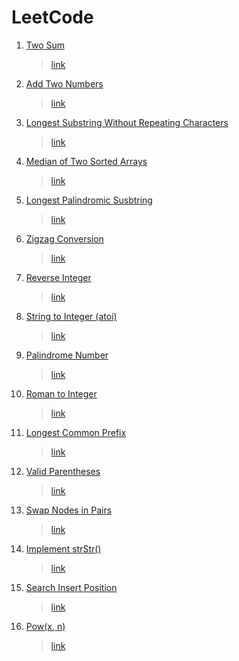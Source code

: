 # LeetCode
1. [Two Sum](https://github.com/KeiTaylor0606/CodingInterview/blob/main/exercises/leetcode/1.cpp) 
   > [link](https://leetcode.com/problems/two-sum/)
2. [Add Two Numbers](https://github.com/KeiTaylor0606/CodingInterview/blob/main/exercises/leetcode/2.cpp) 
   > [link](https://leetcode.com/problems/add-two-numbers/)
3. [Longest Substring Without Repeating Characters](https://github.com/KeiTaylor0606/CodingInterview/blob/main/exercises/leetcode/3.cpp)
   > [link](https://leetcode.com/problems/longest-substring-without-repeating-characters/)
4. [Median of Two Sorted Arrays](https://github.com/KeiTaylor0606/CodingInterview/blob/main/exercises/leetcode/4.cpp) 
   > [link](https://leetcode.com/problems/median-of-two-sorted-arrays/)
5. [Longest Palindromic Susbtring](https://github.com/KeiTaylor0606/CodingInterview/blob/main/exercises/leetcode/5.cpp)
   > [link](https://leetcode.com/problems/longest-palindromic-substring/)
6. [Zigzag Conversion](https://github.com/KeiTaylor0606/CodingInterview/blob/main/exercises/leetcode/6.cpp)
   > [link](https://leetcode.com/problems/zigzag-conversion/)
7. [Reverse Integer](https://github.com/KeiTaylor0606/CodingInterview/blob/main/exercises/leetcode/7.cpp)
   > [link](https://leetcode.com/problems/reverse-integer/)
8. [String to Integer (atoi)](https://github.com/KeiTaylor0606/CodingInterview/blob/main/exercises/leetcode/8.cpp)
   > [link](https://leetcode.com/problems/string-to-integer-atoi/)
9.  [Palindrome Number](https://github.com/KeiTaylor0606/CodingInterview/blob/main/exercises/leetcode/9.cpp)
    > [link](https://leetcode.com/problems/palindrome-number/)
13. [Roman to Integer](https://github.com/KeiTaylor0606/CodingInterview/blob/main/exercises/leetcode/13.cpp)
    > [link](https://leetcode.com/problems/roman-to-integer/)
14. [Longest Common Prefix](https://github.com/KeiTaylor0606/CodingInterview/blob/main/exercises/leetcode/14.cpp)
    > [link](https://leetcode.com/problems/longest-common-prefix/)
20. [Valid Parentheses](https://github.com/KeiTaylor0606/CodingInterview/blob/main/exercises/leetcode/20.cpp)
    > [link](https://leetcode.com/problems/valid-parentheses/)
24. [Swap Nodes in Pairs](ttps://github.com/KeiTaylor0606/CodingInterview/blob/main/exercises/leetcode/24.cpp)
    > [link](https://leetcode.com/problems/swap-nodes-in-pairs/)
25. [Implement strStr()](https://github.com/KeiTaylor0606/CodingInterview/blob/main/exercises/leetcode/28.cpp)
    > [link](https://leetcode.com/problems/implement-strstr/)
26. [Search Insert Position](https://github.com/KeiTaylor0606/CodingInterview/blob/main/exercises/leetcode/35.cpp)
    > [link](https://leetcode.com/problems/search-insert-position/)
27. [Pow(x, n)](https://github.com/KeiTaylor0606/CodingInterview/blob/main/exercises/leetcode/50.cpp)
    > [link](https://leetcode.com/problems/powx-n/)